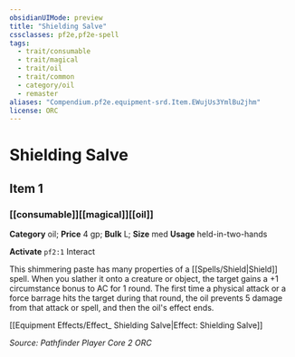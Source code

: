 ```yaml
---
obsidianUIMode: preview
title: "Shielding Salve"
cssclasses: pf2e,pf2e-spell
tags:
  - trait/consumable
  - trait/magical
  - trait/oil
  - trait/common
  - category/oil
  - remaster
aliases: "Compendium.pf2e.equipment-srd.Item.EWujUs3YmlBu2jhm"
license: ORC
---
```

# Shielding Salve
## Item 1
### [[consumable]][[magical]][[oil]]

**Category** oil; 
**Price** 4 gp; 
**Bulk** L; **Size** med
**Usage** held-in-two-hands

**Activate** `pf2:1` Interact

This shimmering paste has many properties of a [[Spells/Shield|Shield]] spell. When you slather it onto a creature or object, the target gains a +1 circumstance bonus to AC for 1 round. The first time a physical attack or a force barrage hits the target during that round, the oil prevents 5 damage from that attack or spell, and then the oil's effect ends.

[[Equipment Effects/Effect_ Shielding Salve|Effect: Shielding Salve]]

*Source: Pathfinder Player Core 2*
*ORC*